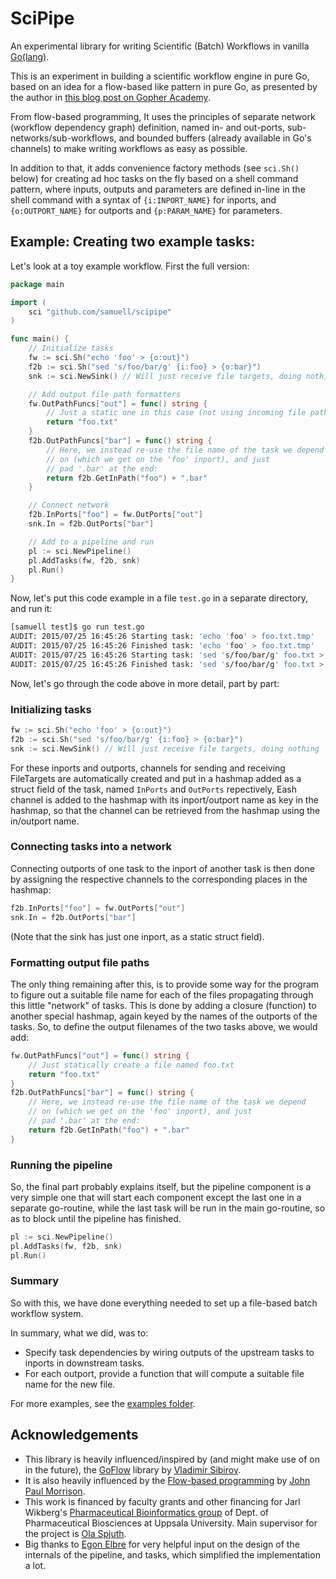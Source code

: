 # SciPipe

An experimental library for writing Scientific (Batch) Workflows in vanilla [Go(lang)](http://golang.org).

This is an experiment in building a scientific workflow engine in pure Go,
based on an idea for a flow-based like pattern in pure Go, as presented by the author in
[this blog post on Gopher Academy](http://blog.gopheracademy.com/composable-pipelines-pattern).

From flow-based programming, It uses the principles of separate network (workflow dependency graph)
definition, named in- and out-ports, sub-networks/sub-workflows, and bounded buffers (already available
in Go's channels) to make writing workflows as easy as possible.

In addition to that, it adds convenience factory methods (see `sci.Sh()` below) for creating ad hoc tasks
on the fly based on a shell command pattern, where  inputs, outputs and parameters are defined in-line
in the shell command with a syntax of `{i:INPORT_NAME}` for inports, and `{o:OUTPORT_NAME}` for outports
and `{p:PARAM_NAME}` for parameters.

## Example: Creating two example tasks:

Let's look at a toy example workflow. First the full version:

```go
package main

import (
	sci "github.com/samuell/scipipe"
)

func main() {
	// Initialize tasks
	fw := sci.Sh("echo 'foo' > {o:out}")
	f2b := sci.Sh("sed 's/foo/bar/g' {i:foo} > {o:bar}")
	snk := sci.NewSink() // Will just receive file targets, doing nothing

	// Add output file path formatters
	fw.OutPathFuncs["out"] = func() string {
		// Just a static one in this case (not using incoming file paths)
		return "foo.txt"
	}
	f2b.OutPathFuncs["bar"] = func() string {
		// Here, we instead re-use the file name of the task we depend
		// on (which we get on the 'foo' inport), and just
		// pad '.bar' at the end:
		return f2b.GetInPath("foo") + ".bar"
	}

	// Connect network
	f2b.InPorts["foo"] = fw.OutPorts["out"]
	snk.In = f2b.OutPorts["bar"]

	// Add to a pipeline and run
	pl := sci.NewPipeline()
	pl.AddTasks(fw, f2b, snk)
	pl.Run()
}
```

Now, let's put this code example in a file `test.go` in a separate directory, and run it:

```bash
[samuell test]$ go run test.go 
AUDIT: 2015/07/25 16:45:26 Starting task: 'echo 'foo' > foo.txt.tmp'
AUDIT: 2015/07/25 16:45:26 Finished task: 'echo 'foo' > foo.txt.tmp'
AUDIT: 2015/07/25 16:45:26 Starting task: 'sed 's/foo/bar/g' foo.txt > foo.txt.bar.tmp'
AUDIT: 2015/07/25 16:45:26 Finished task: 'sed 's/foo/bar/g' foo.txt > foo.txt.bar.tmp'
```

Now, let's go through the code above in more detail, part by part:

### Initializing tasks

```go
fw := sci.Sh("echo 'foo' > {o:out}")
f2b := sci.Sh("sed 's/foo/bar/g' {i:foo} > {o:bar}")
snk := sci.NewSink() // Will just receive file targets, doing nothing
```

For these inports and outports, channels for sending and receiving FileTargets are automatically
created and put in a hashmap added as a struct field of the task, named `InPorts` and `OutPorts` repectively,
Eash channel is added to the hashmap with its inport/outport name as key in the hashmap,
so that the channel can be retrieved from the hashmap using the in/outport name.

### Connecting tasks into a network

Connecting outports of one task to the inport of another task is then done by assigning the
respective channels to the corresponding places in the hashmap:

```go
f2b.InPorts["foo"] = fw.OutPorts["out"]
snk.In = f2b.OutPorts["bar"]
```

(Note that the sink has just one inport, as a static struct field).

### Formatting output file paths

The only thing remaining after this, is to provide some way for the program to figure out a
suitable file name for each of the files propagating through this little "network" of tasks.
This is done by adding a closure (function) to another special hashmap, again keyed by
the names of the outports of the tasks. So, to define the output filenames of the two tasks
above, we would add:

```go
fw.OutPathFuncs["out"] = func() string {
	// Just statically create a file named foo.txt
	return "foo.txt"
}
f2b.OutPathFuncs["bar"] = func() string {
	// Here, we instead re-use the file name of the task we depend
	// on (which we get on the 'foo' inport), and just
	// pad '.bar' at the end:
	return f2b.GetInPath("foo") + ".bar"
}
```

### Running the pipeline

So, the final part probably explains itself, but the pipeline component is a very simple one
that will start each component except the last one in a separate go-routine, while the last
task will be run in the main go-routine, so as to block until the pipeline has finished.

```go
pl := sci.NewPipeline()
pl.AddTasks(fw, f2b, snk)
pl.Run()
```


### Summary

So with this, we have done everything needed to set up a file-based batch workflow system.

In summary, what we did, was to:

- Specify task dependencies by wiring outputs of the upstream tasks to inports in downstream tasks.
- For each outport, provide a function that will compute a suitable file name for the new file.

For more examples, see the [examples folder](https://github.com/samuell/scipipe/tree/master/examples).

## Acknowledgements

- This library is heavily influenced/inspired by (and might make use of on in the future),
  the [GoFlow](https://github.com/trustmaster/goflow) library by [Vladimir Sibirov](https://github.com/trustmaster/goflow).
- It is also heavily influenced by the [Flow-based programming](http://www.jpaulmorrison.com/fbp) by [John Paul Morrison](http://www.jpaulmorrison.com/fbp).
- This work is financed by faculty grants and other financing for Jarl Wikberg's [Pharmaceutical Bioinformatics group](http://www.farmbio.uu.se/forskning/researchgroups/pb/) of Dept. of
  Pharmaceutical Biosciences at Uppsala University. Main supervisor for the project is [Ola Spjuth](http://www.farmbio.uu.se/research/researchgroups/pb/olaspjuth).
- Big thanks to [Egon Elbre](http://twitter.com/egonelbre) for very helpful input on the design of the internals of the pipeline, and tasks, which simplified the implementation a lot.
